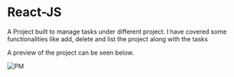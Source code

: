 # React-JS
A Project built to manage tasks under different project. I have covered some functionalities like add, delete and list the project along with the tasks


A preview of the project can be seen below.

![PM](https://github.com/goeasy35/React-JS/assets/122036348/df865953-55ec-41b6-a124-1352b23aef81)
